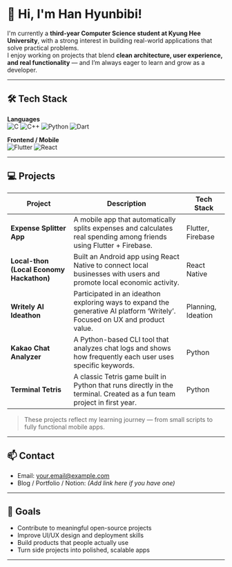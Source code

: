 # 👋 Hi, I'm Han Hyunbibi!

I'm currently a **third-year Computer Science student at Kyung Hee University**, with a strong interest in building real-world applications that solve practical problems.  
I enjoy working on projects that blend **clean architecture, user experience, and real functionality** — and I’m always eager to learn and grow as a developer.

---

## 🛠️ Tech Stack

**Languages**  
![C](https://img.shields.io/badge/C-A8B9CC?style=flat-square&logo=c&logoColor=black)
![C++](https://img.shields.io/badge/C++-00599C?style=flat-square&logo=c%2b%2b&logoColor=white)
![Python](https://img.shields.io/badge/Python-3776AB?style=flat-square&logo=python&logoColor=white)
![Dart](https://img.shields.io/badge/Dart-0175C2?style=flat-square&logo=dart&logoColor=white)

**Frontend / Mobile**  
![Flutter](https://img.shields.io/badge/Flutter-02569B?style=flat-square&logo=flutter&logoColor=white)
![React](https://img.shields.io/badge/React-61DAFB?style=flat-square&logo=react&logoColor=black)

---

## 💻 Projects

| Project | Description | Tech Stack |
|---------|-------------|------------|
| **Expense Splitter App** | A mobile app that automatically splits expenses and calculates real spending among friends using Flutter + Firebase. | Flutter, Firebase |
| **Local-thon (Local Economy Hackathon)** | Built an Android app using React Native to connect local businesses with users and promote local economic activity. | React Native |
| **Writely AI Ideathon** | Participated in an ideathon exploring ways to expand the generative AI platform ‘Writely’. Focused on UX and product value. | Planning, Ideation |
| **Kakao Chat Analyzer** | A Python-based CLI tool that analyzes chat logs and shows how frequently each user uses specific keywords. | Python |
| **Terminal Tetris** | A classic Tetris game built in Python that runs directly in the terminal. Created as a fun team project in first year. | Python |

> These projects reflect my learning journey — from small scripts to fully functional mobile apps.

---

## 📫 Contact

- Email: [your.email@example.com](mailto:your.email@example.com)  
- Blog / Portfolio / Notion: *(Add link here if you have one)*

---

## 🎯 Goals

- Contribute to meaningful open-source projects  
- Improve UI/UX design and deployment skills  
- Build products that people actually use  
- Turn side projects into polished, scalable apps

---


